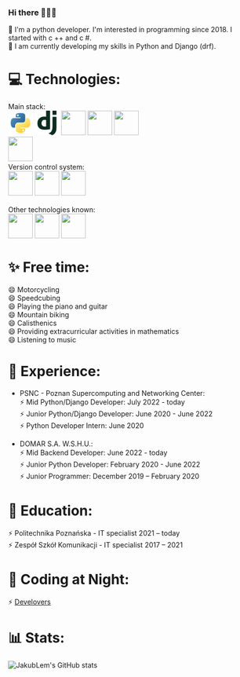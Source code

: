 ### Hi there 👋👋👋

🔭 I'm a python developer. I'm interested in programming since 2018. I started with c ++ and c #.  
🌱 I am currently developing my skills in Python and Django (drf).


# 💻 Technologies:  

<div>
Main stack:<br>
<img src="https://github.com/devicons/devicon/blob/master/icons/python/python-original.svg" title="Python" alt="Python" width="50" height="50"/>
<img src="https://github.com/devicons/devicon/blob/master/icons/django/django-plain.svg" title="Python" alt="Python" width="50" height="50"/>
<img src="https://cdn.jsdelivr.net/gh/devicons/devicon/icons/docker/docker-original-wordmark.svg" title="" alt="" width="50" height="50"/>
<img src="https://cdn.jsdelivr.net/gh/devicons/devicon/icons/postgresql/postgresql-original-wordmark.svg" title="" alt="" width="50" height="50"/>
<img src="https://cdn.jsdelivr.net/gh/devicons/devicon/icons/mysql/mysql-original-wordmark.svg" title="" alt="" width="50" height="50"/>
</div>
<img src="https://cdn.jsdelivr.net/gh/devicons/devicon/icons/vscode/vscode-original.svg" title="" alt="" width="50" height="50"/>
<br>
<div>
Version control system:<br>
<img src="https://cdn.jsdelivr.net/gh/devicons/devicon/icons/git/git-original-wordmark.svg" title="" alt="" width="50" height="50"/>
<img src="https://cdn.jsdelivr.net/gh/devicons/devicon/icons/github/github-original-wordmark.svg" title="" alt="" width="50" height="50"/>
<img src="https://cdn.jsdelivr.net/gh/devicons/devicon/icons/bitbucket/bitbucket-original-wordmark.svg" title="" alt="" width="50" height="50"/>

</div><br>
<div>
Other technologies known:<br>
<img src="https://cdn.jsdelivr.net/gh/devicons/devicon/icons/cplusplus/cplusplus-original.svg" title="" alt="" width="50" height="50"/>
<img src="https://cdn.jsdelivr.net/gh/devicons/devicon/icons/c/c-original.svg" title="" alt="" width="50" height="50"/>
<img src="https://cdn.jsdelivr.net/gh/devicons/devicon/icons/csharp/csharp-original.svg" title="" alt="" width="50" height="50"/>


</div>


# ✨ Free time:

😄  Motorcycling  
😄  Speedcubing  
😄  Playing the piano and guitar  
😄  Mountain biking  
😄  Calisthenics  
😄  Providing extracurricular activities in mathematics  
😄  Listening to music  


# 👔 Experience:


- PSNC - Poznan Supercomputing and Networking Center:  
⚡ Mid Python/Django Developer: July 2022 - today  
⚡ Junior Python/Django Developer: June 2020 - June 2022  
⚡ Python Developer Intern: June 2020  

- DOMAR S.A. W.S.H.U.:  
⚡ Mid Backend Developer: June 2022 - today  
⚡ Junior Python Developer: February 2020 - June 2022  
⚡ Junior Programmer: December 2019 – February 2020  


# 🏫 Education:

⚡ Politechnika Poznańska - IT specialist 2021 – today  
⚡ Zespół Szkół Komunikacji - IT specialist 2017 – 2021  


# 🌃 Coding at Night:

⚡ [Develovers](https://github.com/Deve-Lovers)


# 📊 Stats:

![JakubLem's GitHub stats](https://github-readme-stats.vercel.app/api?username=JakubLem&count_private=true&theme=tokyonight)



<!--
**JakubLem/JakubLem** is a ✨ _special_ ✨ repository because its `README.md` (this file) appears on your GitHub profile.

Here are some ideas to get you started:

- 🔭 I’m currently working on ...
- 🌱 I’m currently learning ...
- 👯 I’m looking to collaborate on ...
- 🤔 I’m looking for help with ...
- 💬 Ask me about ...
- 📫 How to reach me: ...
- 😄 Pronouns: ...
- ⚡ Fun fact: ...
-->
